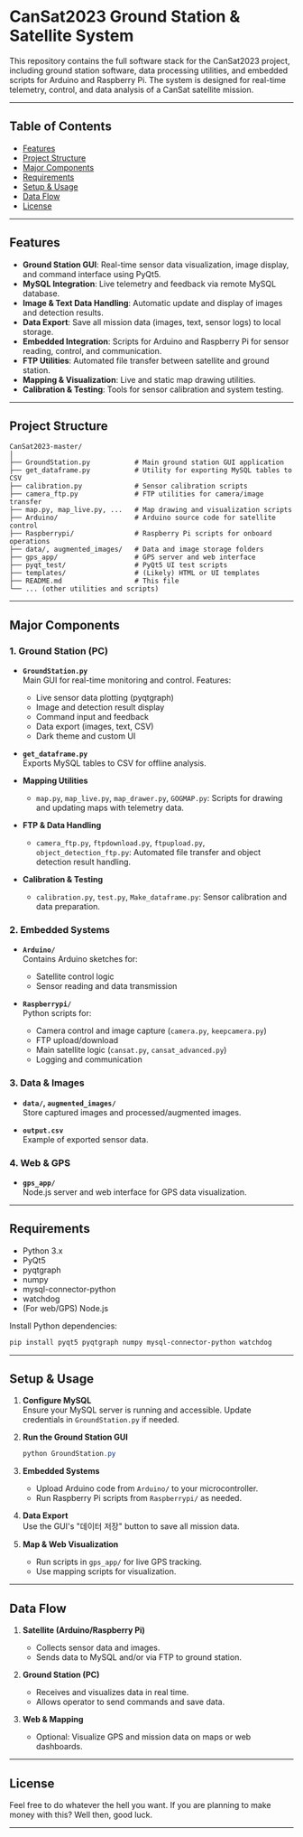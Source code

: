# CanSat2023 Ground Station & Satellite System

This repository contains the full software stack for the CanSat2023 project, including ground station software, data processing utilities, and embedded scripts for Arduino and Raspberry Pi. The system is designed for real-time telemetry, control, and data analysis of a CanSat satellite mission.

---

## Table of Contents

- [Features](#features)
- [Project Structure](#project-structure)
- [Major Components](#major-components)
- [Requirements](#requirements)
- [Setup & Usage](#setup--usage)
- [Data Flow](#data-flow)
- [License](#license)

---

## Features

- **Ground Station GUI**: Real-time sensor data visualization, image display, and command interface using PyQt5.
- **MySQL Integration**: Live telemetry and feedback via remote MySQL database.
- **Image & Text Data Handling**: Automatic update and display of images and detection results.
- **Data Export**: Save all mission data (images, text, sensor logs) to local storage.
- **Embedded Integration**: Scripts for Arduino and Raspberry Pi for sensor reading, control, and communication.
- **FTP Utilities**: Automated file transfer between satellite and ground station.
- **Mapping & Visualization**: Live and static map drawing utilities.
- **Calibration & Testing**: Tools for sensor calibration and system testing.

---

## Project Structure

```
CanSat2023-master/
│
├── GroundStation.py           # Main ground station GUI application
├── get_dataframe.py           # Utility for exporting MySQL tables to CSV
├── calibration.py             # Sensor calibration scripts
├── camera_ftp.py              # FTP utilities for camera/image transfer
├── map.py, map_live.py, ...   # Map drawing and visualization scripts
├── Arduino/                   # Arduino source code for satellite control
├── Raspberrypi/               # Raspberry Pi scripts for onboard operations
├── data/, augmented_images/   # Data and image storage folders
├── gps_app/                   # GPS server and web interface
├── pyqt_test/                 # PyQt5 UI test scripts
├── templates/                 # (Likely) HTML or UI templates
├── README.md                  # This file
└── ... (other utilities and scripts)
```

---

## Major Components

### 1. Ground Station (PC)

- **`GroundStation.py`**  
  Main GUI for real-time monitoring and control. Features:
  - Live sensor data plotting (pyqtgraph)
  - Image and detection result display
  - Command input and feedback
  - Data export (images, text, CSV)
  - Dark theme and custom UI

- **`get_dataframe.py`**  
  Exports MySQL tables to CSV for offline analysis.

- **Mapping Utilities**  
  - `map.py`, `map_live.py`, `map_drawer.py`, `GOGMAP.py`: Scripts for drawing and updating maps with telemetry data.

- **FTP & Data Handling**  
  - `camera_ftp.py`, `ftpdownload.py`, `ftpupload.py`, `object_detection_ftp.py`: Automated file transfer and object detection result handling.

- **Calibration & Testing**  
  - `calibration.py`, `test.py`, `Make_dataframe.py`: Sensor calibration and data preparation.

### 2. Embedded Systems

- **`Arduino/`**  
  Contains Arduino sketches for:
  - Satellite control logic
  - Sensor reading and data transmission

- **`Raspberrypi/`**  
  Python scripts for:
  - Camera control and image capture (`camera.py`, `keepcamera.py`)
  - FTP upload/download
  - Main satellite logic (`cansat.py`, `cansat_advanced.py`)
  - Logging and communication

### 3. Data & Images

- **`data/`, `augmented_images/`**  
  Store captured images and processed/augmented images.

- **`output.csv`**  
  Example of exported sensor data.

### 4. Web & GPS

- **`gps_app/`**  
  Node.js server and web interface for GPS data visualization.

---

## Requirements

- Python 3.x
- PyQt5
- pyqtgraph
- numpy
- mysql-connector-python
- watchdog
- (For web/GPS) Node.js

Install Python dependencies:

```powershell
pip install pyqt5 pyqtgraph numpy mysql-connector-python watchdog
```

---

## Setup & Usage

1. **Configure MySQL**  
   Ensure your MySQL server is running and accessible. Update credentials in `GroundStation.py` if needed.

2. **Run the Ground Station GUI**

   ```powershell
   python GroundStation.py
   ```

3. **Embedded Systems**  
   - Upload Arduino code from `Arduino/` to your microcontroller.
   - Run Raspberry Pi scripts from `Raspberrypi/` as needed.

4. **Data Export**  
   Use the GUI's "데이터 저장" button to save all mission data.

5. **Map & Web Visualization**  
   - Run scripts in `gps_app/` for live GPS tracking.
   - Use mapping scripts for visualization.

---

## Data Flow

1. **Satellite (Arduino/Raspberry Pi)**  
   - Collects sensor data and images.
   - Sends data to MySQL and/or via FTP to ground station.

2. **Ground Station (PC)**  
   - Receives and visualizes data in real time.
   - Allows operator to send commands and save data.

3. **Web & Mapping**  
   - Optional: Visualize GPS and mission data on maps or web dashboards.

---

## License

Feel free to do whatever the hell you want.
If you are planning to make money with this? Well then, good luck.

---
